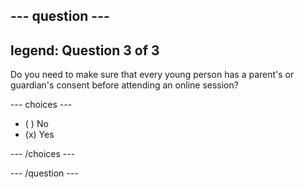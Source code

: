--- question ---
---
legend: Question 3 of 3
---

Do you need to make sure that every young person has a parent's or guardian's consent before attending an online session? 

--- choices ---

- ( ) No
- (x) Yes

--- /choices ---

--- /question ---
